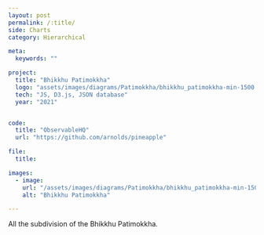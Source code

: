 ```yaml
---
layout: post
permalink: /:title/
side: Charts
category: Hierarchical

meta:
  keywords: ""

project:
  title: "Bhikkhu Patimokkha"
  logo: "assets/images/diagrams/Patimokkha/bhikkhu_patimokkha-min-1500.jpg"
  tech: "JS, D3.js, JSON database"
  year: "2021"


code:
  title: "ObservableHQ"
  url: "https://github.com/arnolds/pineapple"

file:
  title:

images:
  - image:
    url: "/assets/images/diagrams/Patimokkha/bhikkhu_patimokkha-min-1500.jpg"
    alt: "Bhikkhu Patimokkha"

---
```

All the subdivision of the Bhikkhu Patimokkha.
